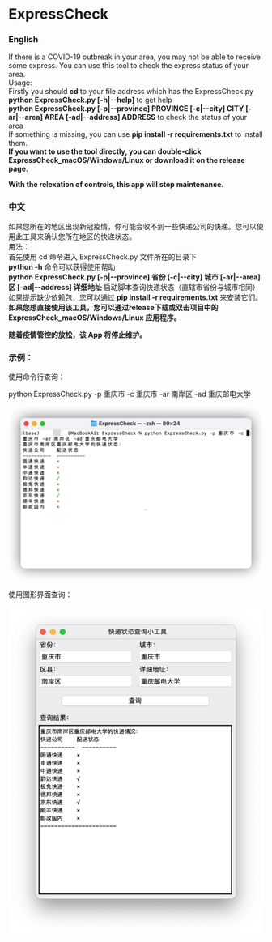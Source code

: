 # ExpressCheck
### English
If there is a COVID-19 outbreak in your area, you may not be able to receive some express. You can use this tool to check the express status of your area.\
Usage:\
Firstly you should **cd** to your file address which has the ExpressCheck.py\
**python ExpressCheck.py [-h|--help]** to get help\
**python ExpressCheck.py [-p|--province] PROVINCE [-c|--city] CITY [-ar|--area] AREA [-ad|--address] ADDRESS** to check the status of your area\
If something is missing, you can use **pip install -r requirements.txt** to install them.\
**If you want to use the tool directly, you can double-click ExpressCheck_macOS/Windows/Linux or download it on the release page.**

**With the relexation of controls, this app will stop maintenance.**

### 中文
如果您所在的地区出现新冠疫情，你可能会收不到一些快递公司的快递。您可以使用此工具来确认您所在地区的快递状态。\
用法：\
首先使用 cd 命令进入 ExpressCheck.py 文件所在的目录下\
**python -h** 命令可以获得使用帮助\
**python ExpressCheck.py [-p|--province] 省份 [-c|--city] 城市 [-ar|--area] 区 [-ad|--address] 详细地址** 启动脚本查询快递状态（直辖市省份与城市相同）\
如果提示缺少依赖包，您可以通过 **pip install -r requirements.txt** 来安装它们。\
**如果您想直接使用该工具，您可以通过release下载或双击项目中的 ExpressCheck_macOS/Windows/Linux 应用程序。**

**随着疫情管控的放松，该 App 将停止维护。**

### 示例：

使用命令行查询：

python ExpressCheck.py -p 重庆市 -c 重庆市 -ar 南岸区 -ad 重庆邮电大学

![demo](./Resources/demo.png)

使用图形界面查询：

![UI-demo](./Resources/UI_demo.png)
